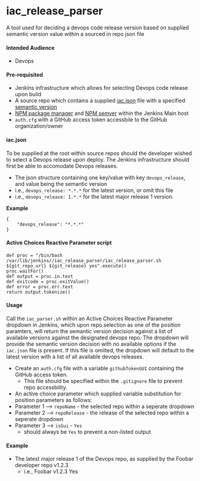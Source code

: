 # iac_release_parser
A tool used for deciding a devops code release version based on supplied semantic version value within a sourced in repo json file

#### Intended Audience
* Devops

#### Pre-requisited
* Jenkins infrastructure which allows for selecting Devops code release upon build
* A source repo which contains a supplied [iac.json](#iacjson) file with a specified [semantic version](https://semver.org/)
* [NPM package manager](https://docs.npmjs.com/downloading-and-installing-node-js-and-npm) and [NPM semver](https://www.npmjs.com/package/semver) within the Jenkins Main host
* `auth.cfg` with a GitHub access token accessbile to the GitHub organization/owner

#### iac.json
To be supplied at the root within source repos should the developer wished to select a Devops release upon deploy. The Jenkins infrastructure should first be able to accomodate Devops releases.
* The json structure containing one key/value with key `devops_release`, and value being the semantic version
* i.e., `devops_release: *.*.*` for the latest version, or omit this file
* i.e., `devops_release: 1.*.*` for the latest major release 1 version.

**Example**
```
{
	"devops_release": "*.*.*"
}
```

#### Active Choices Reactive Parameter script
```
def proc = "/bin/bash /var/lib/jenkins//iac_release_parser/iac_release_parser.sh ${git_repo_url} ${git_release} yes".execute()
proc.waitFor()
def output = proc.in.text
def exitcode = proc.exitValue()
def error = proc.err.text
return output.tokenize()
```

#### Usage
Call the `iac_parser.sh` within an Active Choices Reactive Parameter dropdown in Jenkins, which upon repo selection as one of the position paramters, will return the semantic version decision against a list of available versions against the designated devops repo. The dropdown will provide the semantic version decision with no available options if the `iac.json` file is present. If this file is omiited, the dropdown will default to the latest version with a list of all available devops releases.
* Create an `auth.cfg` file with a variable `githubTokenGUI` containing the GitHub access token.
  *  This file should be specified within the `.gitignore` file to prevent repo accessbility.
*  An active choice parameter which supplied variable substitution for position parameters as follows:
  * Parameter 1 --> `repoName` - the selected repo within a seperate dropdown
  * Parameter 2 --> `repoRelease` - the release of the selected repo within a seperate dropdown
  * Parameter 3 --> `isGui` - `Yes`
    * should always be `Yes` to prevent a non-listed output 

#### Example
* The latest major release 1 of the Devops repo, as supplied by the Foobar developer repo v1.2.3
  * i.e., Foobar v1.2.3 Yes
